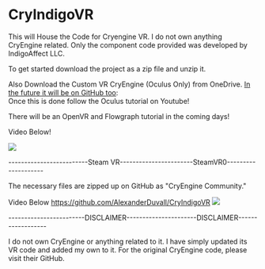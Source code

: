 # CryIndigoVR
This will House the Code for Cryengine VR. I do not own anything CryEngine related. Only the component code provided was developed by IndigoAffect LLC. 

To get started download the project as a zip file and unzip it. 

Also Download the Custom VR CryEngine (Oculus Only) from OneDrive. [In the future it will be on GitHub too](https://1drv.ms/u/s!Ah4k-gNkBMHTjahUQF-R2edxQf10nA?e=sqilQb):  
Once this is done follow the Oculus tutorial on Youtube! 

There will be an OpenVR and Flowgraph tutorial in the coming days!
 
Video Below!


[![](https://img.youtube.com/vi/U-Syyg2ufM8/0.jpg)](https://www.youtube.com/watch?v=U-Syyg2ufM8)

-------------------------Steam VR-----------------------SteamVR0--------------------

The necessary files are zipped up on GitHub as "CryEngine Community."

Video Below
https://github.com/AlexanderDuvall/CryIndigoVR
[![](https://img.youtube.com/vi/KW1lDQ1MiV8/0.jpg)](https://www.youtube.com/watch?v=KW1lDQ1MiV8)

------------------------DISCLAIMER----------------------DISCLAIMER------------------

I do not own CryEngine or anything related to it. I have simply updated its VR code and added my own to it. For the original CryEngine code, please visit their GitHub.
